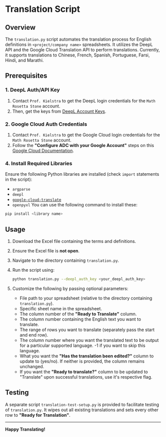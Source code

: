 # Translation Script

## Overview
The `translation.py` script automates the translation process for English definitions in `<project/company name>` spreadsheets. It utilizes the DeepL API and the Google Cloud Translation API to perform translations. Currently, it supports translations to Chinese, French, Spanish, Portuguese, Farsi, Hindi, and Marathi.

## Prerequisites

### 1. DeepL Auth/API Key
1. Contact `Prof. Kielstra` to get the DeepL login credentials for the `Math Rosetta Stone` account.
2. Then, get the keys from [DeepL Account Keys](https://www.deepl.com/en/your-account/keys).

### 2. Google Cloud Auth Credentials
1. Contact `Prof. Kielstra` to get the Google Cloud login credentials for the `Math Rosetta Stone` account.
2. Follow the **"Configure ADC with your Google Account"** steps on this [Google Cloud Documentation](https://cloud.google.com/docs/authentication/set-up-adc-local-dev-environment).

### 4. Install Required Libraries
Ensure the following Python libraries are installed (check `import` statements in the script):
  - `argparse`
  - `deepl`
  - [`google-cloud-translate`](https://cloud.google.com/translate/docs/reference/libraries/v2/python)
  - `openpyxl`
  You can use the following command to install these:
  ```bash
  pip install <library name>
  ```

## Usage
1. Download the Excel file containing the terms and definitions.
2. Ensure the Excel file is **not open**.
3. Navigate to the directory containing `translation.py`.
4. Run the script using:

   ```bash
   python translation.py --deepl_auth_key <your_deepl_auth_key>
   ```

5. Customize the following by passing optional parameters:
   - File path to your spreadsheet (relative to the directory containing `translation.py`).
   - Specific sheet name in the spreadsheet.
   - The column number of the **"Ready to Translate"** column.
   - The column number containing the English text you want to translate.
   - The range of rows you want to translate (separately pass the start and end row).
   - The column number where you want the translated text to be output for a particular supported language. -1 if you want to skip this language.
   - What you want the **"Has the translation been edited?"** column to update to (yes/no). If neither is provided, the column remains unchanged.
   - If you want the **"Ready to translate?"** column to be updated to "Translate" upon successful translations, use it's respective flag.

## Testing
A separate script `translation-test-setup.py` is provided to facilitate testing of `translation.py`. It wipes out all existing translations and sets every other row to **"Ready for Translation"**.

---

**Happy Translating!**